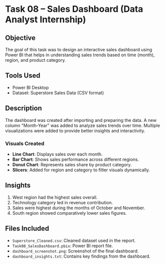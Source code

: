 # Task 08 – Sales Dashboard (Data Analyst Internship)

## Objective
The goal of this task was to design an interactive sales dashboard using Power BI that helps in understanding sales trends based on time (month), region, and product category.

## Tools Used
- Power BI Desktop
- Dataset: Superstore Sales Data (CSV format)

## Description
The dashboard was created after importing and preparing the data. A new column "Month-Year" was added to analyze sales trends over time. Multiple visualizations were added to provide better insights and interactivity.

### Visuals Created
- **Line Chart**: Displays sales over each month.
- **Bar Chart**: Shows sales performance across different regions.
- **Donut Chart**: Represents sales share by product category.
- **Slicers**: Added for region and category to filter visuals dynamically.

## Insights
1. West region had the highest sales overall.
2. Technology category led in revenue contribution.
3. Sales were highest during the months of October and November.
4. South region showed comparatively lower sales figures.

## Files Included
- `Superstore_Cleaned.csv`: Cleaned dataset used in the report.
- `Task08_SalesDashboard.pbix`: Power BI report file.
- `dashboard_screenshot.png`: Screenshot of the final dashboard.
- `dashboard_insights.txt`: Contains key findings from the dashboard.



